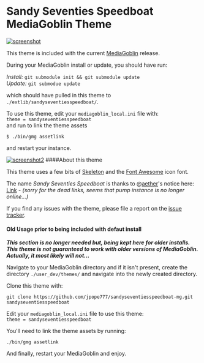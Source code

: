 Sandy Seventies Speedboat MediaGoblin Theme
===========================================

[![screenshot](https://media.jpope.org/mgoblin_media/media_entries/557/Screenshot_-_11302014_-_023001_PM.medium.png)](https://media.jpope.org/u/jpope/m/mediagoblin-theme-sandy-seventies-speedboat-3b67/)

This theme is included with the current [MediaGoblin](http://mediagoblin.org) release.

During your MediaGoblin install or update, you should have run:

*Install:* `git submodule init && git submodule update`  
*Update:* `git submodue update`  

which should have pulled in this theme to `./extlib/sandyseventiesspeedboat/`.

To use this theme, edit your `mediagoblin_local.ini` file with:  
`theme = sandyseventiesspeedboat`  
and run to link the theme assets  

    $ ./bin/gmg assetlink  

and restart your instance.

[![screenshot2](https://media.jpope.org/mgoblin_media/media_entries/558/Screenshot_-_11302014_-_023625_PM.medium.png)](https://media.jpope.org/u/jpope/m/mediagoblin-theme-sandy-seventies-speedboat-da26/)
####About this theme

This theme uses a few bits of [Skeleton](http://www.getskeleton.com) and the [Font Awesome](http://fontawesome.io) icon font.

The name _Sandy Seventies Speedboat_ is thanks to @[aether](https://blahblahblah.indyshop.org/aether)'s notice here: [Link](https://blahblahblah.indyshop.org/aether/comment/-Z5gahTpRbGVpTlYizQZkA) - *(sorry for the dead links, seems that pump instance is no longer online...)*

If you find any issues with the theme, please file a report on the [issue tracker](https://github.com/jpope777/sandyseventiesspeedboat-mg/issues).

#### Old Usage prior to being included with defaut install

***This section is no longer needed but, being kept here for older installs. This theme is not guaranteed to work with older versions of MediaGoblin. Actually, it most likely will not...***

Navigate to your MediaGoblin directory and if it isn't present, create the directory `./user_dev/themes/` and navigate into the newly created directory.

Clone this theme with:

    git clone https://github.com/jpope777/sandyseventiesspeedboat-mg.git sandyseventiesspeedboat

Edit your `mediagoblin_local.ini` file to use this theme:  
`theme = sandyseventiesspeedboat`

You'll need to link the theme assets by running:

    ./bin/gmg assetlink

And finally, restart your MediaGoblin and enjoy.
